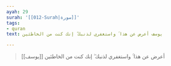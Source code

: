 ```yaml
---
ayah: 29
surah: '[[012-Surah|سورة]]'
tags:
- quran
text: يوسف أعرض عن هذا ۚ واستغفري لذنبك ۖ إنك كنت من الخاطئين

---
```

> [[يوسف]] أعرض عن هذا ۚ واستغفري لذنبك ۖ إنك كنت من الخاطئين

